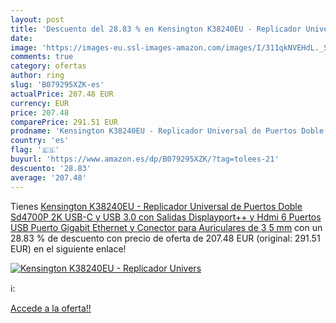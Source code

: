 ```yaml
---
layout: post
title: 'Descuento del 28.83 % en Kensington K38240EU - Replicador Univers'
date: 
image: 'https://images-eu.ssl-images-amazon.com/images/I/311qkNVEHdL._SL200_.jpg'
comments: true
category: ofertas
author: ring
slug: 'B079295XZK-es'
actualPrice: 207.48 EUR
currency: EUR
price: 207.48
comparePrice: 291.51 EUR
prodname: 'Kensington K38240EU - Replicador Universal de Puertos Doble  Sd4700P  2K USB-C y USB 3.0 con Salidas Displayport++ y Hdmi  6 Puertos USB  Puerto Gigabit Ethernet y Conector para Auriculares de 3 5 mm'
country: 'es'
flag: '🇪🇸'
buyurl: 'https://www.amazon.es/dp/B079295XZK/?tag=tolees-21'
descuento: '28.83'
average: '207.48'
---
```


Tienes [Kensington K38240EU - Replicador Universal de Puertos Doble  Sd4700P  2K USB-C y USB 3.0 con Salidas Displayport++ y Hdmi  6 Puertos USB  Puerto Gigabit Ethernet y Conector para Auriculares de 3 5 mm](https://www.amazon.es/dp/B079295XZK/?tag=tolees-21) con un 28.83 % de descuento con precio de oferta de 207.48 EUR (original: 291.51 EUR) en el siguiente enlace!

[![Kensington K38240EU - Replicador Univers](https://images-eu.ssl-images-amazon.com/images/I/311qkNVEHdL._SL200_.jpg)](https://www.amazon.es/dp/B079295XZK/?tag=tolees-21)

ℹ️:


[Accede a la oferta!!](https://www.amazon.es/dp/B079295XZK/?tag=tolees-21)
